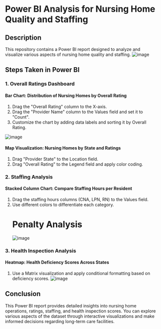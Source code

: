 # Power BI Analysis for Nursing Home Quality and Staffing

## Description
This repository contains a Power BI report designed to analyze and visualize various aspects of nursing home quality and staffing.
![image](https://github.com/user-attachments/assets/427e56bb-dc7e-4936-8d39-e26ce4ed2305)


## Steps Taken in Power BI

### 1. Overall Ratings Dashboard
#### Bar Chart: Distribution of Nursing Homes by Overall Rating
1. Drag the "Overall Rating" column to the X-axis.
2. Drag the "Provider Name" column to the Values field and set it to "Count".
3. Customize the chart by adding data labels and sorting it by Overall Rating.

![image](https://github.com/user-attachments/assets/7cb443ca-5d52-4948-b235-e355af88ce85)

#### Map Visualization: Nursing Homes by State and Ratings
1. Drag "Provider State" to the Location field.
2. Drag "Overall Rating" to the Legend field and apply color coding.


### 2. Staffing Analysis
#### Stacked Column Chart: Compare Staffing Hours per Resident
1. Drag the staffing hours columns (CNA, LPN, RN) to the Values field.
2. Use different colors to differentiate each category.
   # Penalty Analysis
   ![image](https://github.com/user-attachments/assets/344235c0-7269-49c8-8137-20c2c7c33248)




### 3. Health Inspection Analysis
#### Heatmap: Health Deficiency Scores Across States
1. Use a Matrix visualization and apply conditional formatting based on deficiency scores.
![image](https://github.com/user-attachments/assets/b76e0814-85dd-42e6-92a9-8ef9f94363c1)


## Conclusion
This Power BI report provides detailed insights into nursing home operations, ratings, staffing, and health inspection scores. You can explore various aspects of the dataset through interactive visualizations and make informed decisions regarding long-term care facilities.


